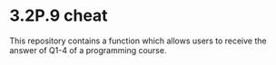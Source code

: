 # 3.2P.9 cheat 

This repository contains a function which allows users to receive the answer of Q1-4 of a programming course.
